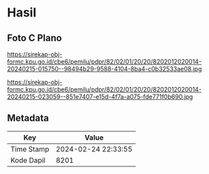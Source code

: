 # Hasil

## Foto C Plano

https://sirekap-obj-formc.kpu.go.id/cbe6/pemilu/pdpr/82/02/01/20/20/8202012020014-20240215-015750--98494b29-9588-4104-8ba4-c0b32533ae08.jpg

https://sirekap-obj-formc.kpu.go.id/cbe6/pemilu/pdpr/82/02/01/20/20/8202012020014-20240215-023059--851e7407-e15d-4f7a-a075-fde771f0b690.jpg


## Metadata

| Key        | Value               |
| ---------- | ------------------- |
| Time Stamp | 2024-02-24 22:33:55 |
| Kode Dapil | 8201                |



